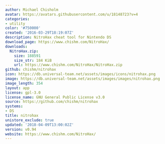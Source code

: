 ```yaml
---
author: Michael Chisholm
avatar: https://avatars.githubusercontent.com/u/18148723?v=4
categories:
- utility
color: '#750000'
created: '2016-03-29T18:19:07Z'
description: NitroHax cheat tool for Nintendo DS
download_page: https://www.chishm.com/NitroHax/
downloads:
  NitroHax.zip:
    size: 188591
    size_str: 184 KiB
    url: https://www.chishm.com/NitroHax/NitroHax.zip
github: chishm/nitrohax
icon: https://db.universal-team.net/assets/images/icons/nitrohax.png
image: https://db.universal-team.net/assets/images/images/nitrohax.png
image_length: 354
layout: app
license: gpl-3.0
license_name: GNU General Public License v3.0
source: https://github.com/chishm/nitrohax
systems:
- DS
title: nitrohax
unistore_exclude: true
updated: '2018-04-09T13:00:02Z'
version: v0.94
website: https://www.chishm.com/NitroHax/
---
```


